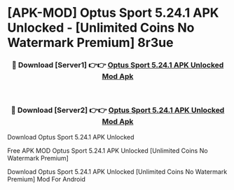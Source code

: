 # [APK-MOD] Optus Sport 5.24.1 APK Unlocked - [Unlimited Coins No Watermark Premium] 8r3ue



<div align="center">
<h3>🔴 Download [Server1] 👉👉 <a href="https://momento.my/?title=Optus_Sport_5.24.1_APK_Unlocked">Optus Sport 5.24.1 APK Unlocked Mod Apk</a></h3><br>

<h3>🔴 Download [Server2] 👉👉 <a href="https://momento.my/?title=Optus_Sport_5.24.1_APK_Unlocked">Optus Sport 5.24.1 APK Unlocked Mod Apk</a></h3>
</div>



Download Optus Sport 5.24.1 APK Unlocked 

Free APK MOD Optus Sport 5.24.1 APK Unlocked [Unlimited Coins No Watermark Premium]

Download Optus Sport 5.24.1 APK Unlocked [Unlimited Coins No Watermark Premium] Mod For Android
